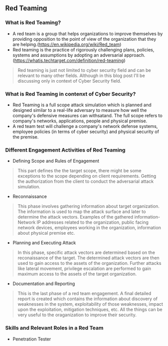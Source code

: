 ## Red Teaming

### What is Red Teaming?
* A red team is a group that helps organizations to improve themselves by providing opposition to the point of view of the organization that they are helping.(https://en.wikipedia.org/wiki/Red_team)
* Red teaming is the practice of rigorously challenging plans, policies, systems and assumptions by adopting an adversarial approach.(https://whatis.techtarget.com/definition/red-teaming)
> Red teaming is just not limited to cyber security field and can be relevant to many other fields. Although in this blog post I'll be discussing only in context of Cyber Security field.

### What is Red Teaming in contenxt of Cyber Security?
* Red Teaming is a full scope attack simulation which is planned and designed similar to a real-life adversary to measure how well the company's defensive measures can withsatand. The full scope refers to company's networks, applications, people and physical premise.
* A red team test will challenge a company's network defense systems, employee policies (in terms of cyber security) and physical security of the premise.

### Different Engagement Activities of Red Teaming
* Defining Scope and Rules of Engagement
> This part defines the the target scope, there might be some exceptions to the scope depending on client requirements.
> Getting the authorization from the client to conduct the adversarial attack simulation.
* Reconnaissance
> This phase involves gathering information about target organization. The information is used to map the attack surface and later to determine the attack vectors.
> Examples of the gathered information- Network IP addresses related to the organization, public facing network devices, employees working in the organization, information about physical premise etc.
* Planning and Executing Attack
> In this phase, specific attack vectors are determined based on the reconaissance of the target.
> The determined attack vectors are then used to gain access to the assets of the organization.
> Further attacks like lateral movement, privilege escalation are performed to gain maximum access to the assets of the target organization.
* Documentation and Reporting
> This is the last phase of a red team engagement.
> A final detailed report is created which contains the information about discovery of weaknesses in the system, exploitability of those weaknesses, impact upon the exploitation, mitigation techniques, etc.
> All the things can be very useful to the oraganization to improve their security.

### Skills and Relevant Roles in a Red Team
* Penetration Tester
> 

